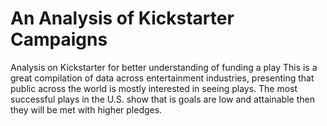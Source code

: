 # An Analysis of Kickstarter Campaigns
Analysis on Kickstarter for better understanding of funding a play
This is a great compilation of data across entertainment industries, presenting that public across the world is mostly interested in seeing plays. The most successful plays in the U.S. show that is goals are low and attainable then they will be met with higher pledges. 

